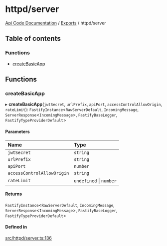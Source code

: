 # httpd/server
 
[Api Code Documentation](../README.md) / [Exports](../modules.md) / httpd/server

## Table of contents

### Functions

- [createBasicApp](httpd_server.md#createbasicapp)

## Functions

### createBasicApp

▸ **createBasicApp**(`jwtSecret`, `urlPrefix`, `apiPort`, `accessControlAllowOrigin`, `rateLimit`): `FastifyInstance`<`RawServerDefault`, `IncomingMessage`, `ServerResponse`<`IncomingMessage`\>, `FastifyBaseLogger`, `FastifyTypeProviderDefault`\>

#### Parameters

| Name | Type |
| :------ | :------ |
| `jwtSecret` | `string` |
| `urlPrefix` | `string` |
| `apiPort` | `number` |
| `accessControlAllowOrigin` | `string` |
| `rateLimit` | `undefined` \| `number` |

#### Returns

`FastifyInstance`<`RawServerDefault`, `IncomingMessage`, `ServerResponse`<`IncomingMessage`\>, `FastifyBaseLogger`, `FastifyTypeProviderDefault`\>

#### Defined in

[src/httpd/server.ts:136](https://github.com/openkfw/TruBudget/blob/a06c11b/api/src/httpd/server.ts#L136)
